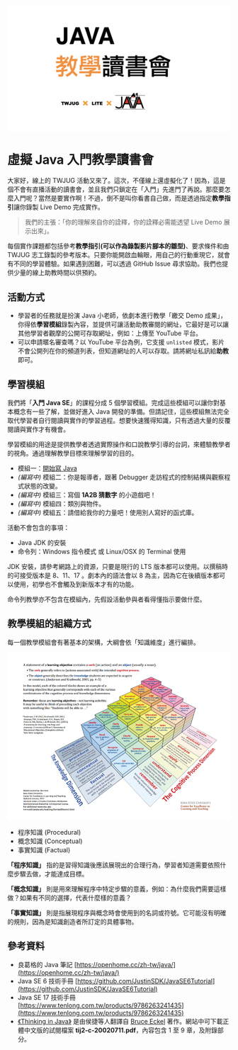 ![](images/cover.jpeg)

# 虛擬 Java 入門教學讀書會

大家好，線上的 TWJUG 活動又來了。這次，不僅線上還虛擬化了！因為，這是個不會有直播活動的讀書會，並且我們只鎖定在「入門」先進門了再說。那麼要怎麼入門呢？當然是要實作啊！不過，倒不是叫你看書自己做，而是透過指定**教學指引**讓你錄製 Live Demo 完成實作。

> 我們的主張：「你的理解來自你的詮釋，你的詮釋必需能透望 Live Demo 展示出來」。


每個實作課題都包括參考**教學指引(可以作為錄製影片腳本的雛型)**、要求條件和由 TWJUG 志工錄製的參考版本。只要你能開啟血輪眼，用自己的行動重現它，就會有不同的學習體驗。如果遇到困難，可以透過 GitHub Issue 尋求協助。我們也提供少量的線上助教時間以供預約。

## 活動方式

- 學習者的任務就是扮演 Java 小老師，依劇本進行教學「繳交 Demo 成果」，你得依**學習模組**錄製內容，並提供可讓活動助教審閱的網址，它最好是可以讓其他學習者觀摩的公開可存取網址，例如：上傳至 YouTube 平台。
- 可以申請暱名審查嗎？以 YouTube 平台為例，它支援 `unlisted` 模式，影片不會公開列在你的頻道列表，但知道網址的人可以存取。請將網址私訊給**助教**即可。

## 學習模組

我們將「**入門 Java SE**」的課程分成 5 個學習模組。完成這些模組可以讓你對基本概念有一些了解，並做好進入 Java 開發的準備。但請記住，這些模組無法完全取代學習者自行閱讀與實作的學習過程。想要快速獲得知識，只有透過大量的反覆閱讀與實作才有機會。

學習模組的用途是提供教學者透過實際操作和口說教學引導的台詞，來體驗教學者的視角。通過理解教學目標來理解學習的目的。

- 模組一：[開始寫 Java](module_1/README.md)
- *(編寫中)* 模組二：你是報導者，跟著 Debugger 走訪程式的控制結構與觀察程式狀態的改變。
- *(編寫中)* 模組三：寫個 **1A2B 猜數字** 的小遊戲吧！
- *(編寫中)* 模組四：類別與物件。
- *(編寫中)* 模組五：請借給我你的力量吧！使用別人寫好的函式庫。

活動不會包含的事項：

- Java JDK 的安裝
- 命令列：Windows 指令模式 或 Linux/OSX 的 Terminal 使用

JDK 安裝，請參考網路上的資源，只要是現行的 LTS 版本都可以使用。以撰稿時的可接受版本是 8、11、17 。劇本內的語法會以 8 為主，因為它在後續版本都可以使用，初學也不會觸及到新版本才有的功能。

命令列教學亦不包含在模組內，先假設活動參與者看得懂指示要做什麼。

## 教學模組的組織方式

每一個教學模組會有著基本的架構，大綱會依「知識維度」進行編排。

![](images/knowledge_types.png)

- 程序知識 (Procedural)
- 概念知識 (Conceptual)
- 事實知識 (Factual)

**「程序知識」** 指的是習得知識後應該展現出的合理行為，學習者知道需要依照什麼步驟去做，才能達成目標。

**「概念知識」** 則是用來理解程序中特定步驟的意義，例如：為什麼我們需要這樣做？如果有不同的選擇，代表什麼樣的意義？

**「事實知識」** 則是指展現程序與概念時會使用到的名詞或符號。它可能沒有明確的規則，因為是知識創造者所訂定的具體事物。

## 參考資料

- 良葛格的 Java 筆記
[https://openhome.cc/zh-tw/java/](https://openhome.cc/zh-tw/java/)
- Java SE 6 技術手冊 [https://github.com/JustinSDK/JavaSE6Tutorial](https://github.com/JustinSDK/JavaSE6Tutorial)
- Java SE 17 技術手冊 [https://www.tenlong.com.tw/products/9786263241435](https://www.tenlong.com.tw/products/9786263241435)
- [《Thinking in Java》](https://web.archive.org/web/20120717024936fw_/http://jjhou.boolan.com/jjtbooks-thinking-in-java-2e.htm) 是由侯捷等人翻譯自 [Bruce Eckel](https://en.wikipedia.org/wiki/Bruce_Eckel) 著作。網站中可下載正體中文版的試閱檔案 **tij2-c-20020711.pdf**，內容包含 1 至 9 章，及附錄部分。

